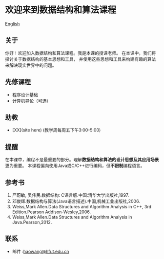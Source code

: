 # 欢迎来到数据结构和算法课程

[English](readme_en.md)

## 关于

你好！欢迎加入数据结构和算法课程。我是本课的授课老师。
在本课中，我们将探讨关于数据结构的基本思想和工具，
并使用这些思想和工具来构建有趣的算法来解决现实世界中的问题。

## 先修课程

- 程序设计基础
- 计算机导论（可选）

## 助教

- [XX](site here) (教学周每周五下午3:00-5:00)

## 提醒

在本课中，编程不是最重要的部分。理解**数据结构和算法的设计思想及其应用场景**更为重要。
本课程偏向使用Java或C/C++进行编码，但**不限制**编程语言。

## 参考书

1. 严蔚敏, 吴伟民.数据结构: C语言版.中国:清华大学出版社,1997.
2. 邓俊辉.数据结构与算法(Java语言描述).中国,机械工业出版社,2006.
3. Weiss,Mark Allen.Data Structures and Algorithm Analysis in C++, 3rd Edition.Pearson Addison-Wesley,2006.
4. Weiss,Mark Allen.Data Structures and Algorithm Analysis in Java.Pearson,2012.

## 联系

- 邮件 :[haowang@hfut.edu.cn](mailto:haowang@hfut.edu.cn)